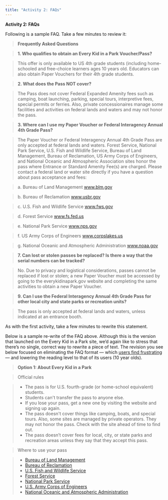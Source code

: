 ```yaml
---
title: "Activity 2: FAQs"
---
```


**Activity 2: FAQs**

Following is a sample FAQ. Take a few minutes to review it:  


> **Frequently Asked Questions** 

> **1. Who qualifies to obtain an Every Kid in a Park Voucher/Pass?**

> This offer is only available to US 4th grade students (including home-schooled and free-choice learners ages 10 years old.  Educators can also obtain Paper Vouchers for their 4th grade students.

> **2. What does the Pass NOT cover?** 

> The Pass does not cover Federal Expanded Amenity fees such as camping, boat launching, parking, special tours, interpretive fees, special permits or ferries. Also, private concessionaires manage some facilities and activities on federal lands and waters and may not honor the pass. 

> **3. Where can I use my Paper Voucher or Federal Interagency Annual 4th Grade Pass?** 

> The Paper Voucher or Federal Interagency Annual 4th Grade Pass are only accepted at federal lands and waters.  Forest Service, National Park Service, U.S. Fish and Wildlife Service, Bureau of Land Management, Bureau of Reclamation, US Army Corps of Engineers, and National Oceanic and Atmospheric Association sites honor the pass where Entrance or Standard Amenity Fee(s) are charged. Please contact a federal land or water site directly if you have a question about pass acceptance and fees:

> a. Bureau of Land Management www.blm.gov

> b. Bureau of Reclamation www.usbr.gov

> c. U.S. Fish and Wildlife Service www.fws.gov

> d. Forest Service www.fs.fed.us

> e. National Park Service www.nps.gov

> f. US Army Corps of Engineers www.corpslakes.us

> g. National Oceanic and Atmospheric Administration www.noaa.gov

> **7. Can lost or stolen passes be replaced? Is there a way that the serial numbers can be tracked?**

> No. Due to privacy and logistical considerations, passes cannot be replaced if lost or stolen; a new Paper Voucher must be accessed by going to the everykidinapark.gov website and completing the same activities to obtain a new Paper Voucher.

> **9.  Can I use the Federal Interagency Annual 4th Grade Pass for other local city and state parks or recreation units?**

> The pass is only accepted at federal lands and waters, unless indicated at an entrance booth.

As with the first activity, take a few minutes to rewrite this statement. 

Below is a sample re-write of the FAQ above. Although this is the version that launched on the Every Kid in a Park site, we’d again like to stress that there’s no single, correct way to rewrite a piece of text. The revision you see below focused on eliminating the FAQ format — which [users find frustrating](https://pages.18f.gov/content-guide/faqs/) — and lowering the reading level to that of its users (10 year olds).

> **Option 1: About Every Kid in a Park**

> Official rules

> * The pass is for U.S. fourth-grade (or home-school equivalent) students.
> * Students can't transfer the pass to anyone else.
> * If you lose your pass, get a new one by visiting the website and signing up again.
> * The pass doesn't cover things like camping, boats, and special tours. Also, some sites are managed by private operators. They may not honor the pass. Check with the site ahead of time to find out.
> * The pass doesn’t cover fees for local, city, or state parks and recreation areas unless they say that they accept this pass.

> Where to use your pass

> * [Bureau of Land Management](http://www.blm.gov) 
> * [Bureau of Reclamation](http://www.usbr.gov) 
> * [U.S. Fish and Wildlife Service](http://www.fws.gov) 
> * [Forest Service](http://www.fs.fed.us) 
> * [National Park Service](http://www.nps.gov)
> * [U.S. Army Corps of Engineers](http://www.corpslakes.us) 
> * [National Oceanic and Atmospheric Administration](http://www.noaa.gov) 



